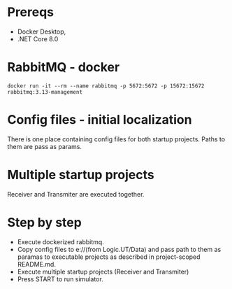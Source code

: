 # Prereqs
- Docker Desktop,
- .NET Core 8.0

# RabbitMQ - docker
```
docker run -it --rm --name rabbitmq -p 5672:5672 -p 15672:15672 rabbitmq:3.13-management
```
# Config files - initial localization
There is one place containing 
config files for both startup projects.
Paths to them are pass as params.

# Multiple startup projects
Receiver and Transmiter are executed together.

# Step by step
- Execute dockerized rabbitmq.
- Copy config files to e://(from Logic.UT/Data) and pass path to them as paramas to executable projects as described in project-scoped README.md.
- Execute multiple startup projects (Receiver and Transmiter)
- Press START to run simulator.
